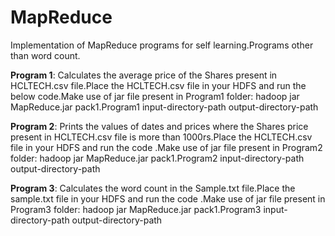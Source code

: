 # MapReduce
Implementation of MapReduce programs for self learning.Programs other than word count.

**Program 1**: Calculates the average price of the Shares present in HCLTECH.csv file.Place the HCLTECH.csv file in your HDFS and run the below code.Make use of jar file present in Program1 folder:
hadoop jar MapReduce.jar pack1.Program1 input-directory-path output-directory-path

**Program 2**: Prints the values of dates and prices where the Shares price present in HCLTECH.csv file is more than 1000rs.Place the HCLTECH.csv file in your HDFS and run the code .Make use of jar file present in Program2 folder:
hadoop jar MapReduce.jar pack1.Program2 input-directory-path output-directory-path

**Program 3**: Calculates the word count in the Sample.txt file.Place the sample.txt file in your HDFS and run the code .Make use of jar file present in Program3 folder:
hadoop jar MapReduce.jar pack1.Program3 input-directory-path output-directory-path


